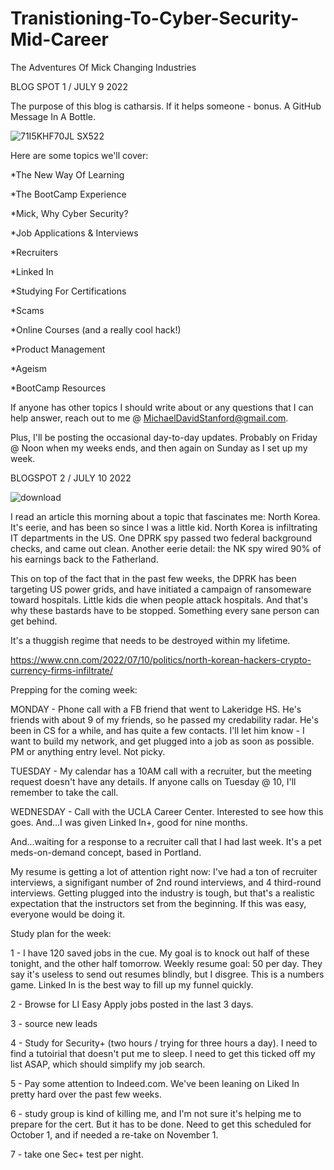 # Tranistioning-To-Cyber-Security-Mid-Career
The Adventures Of Mick Changing Industries


BLOG SPOT 1 / JULY 9 2022

The purpose of this blog is catharsis. If it helps someone - bonus. A GitHub Message In A Bottle. 

![71I5KHF70JL _SX522_](https://user-images.githubusercontent.com/99157857/178168130-6a175657-e7d4-4f9d-82e0-998c80a1ba22.jpg)





Here are some topics we'll cover:



  *The New Way Of Learning

  *The BootCamp Experience

  *Mick, Why Cyber Security?

  *Job Applications & Interviews

  *Recruiters

  *Linked In

  *Studying For Certifications

  *Scams

  *Online Courses (and a really cool hack!)

  *Product Management

  *Ageism 

  *BootCamp Resources
  
  If anyone has other topics I should write about or any questions that I can help answer, reach out to me @ MichaelDavidStanford@gmail.com.








Plus, I'll be posting the occasional day-to-day updates. Probably on Friday @ Noon when my weeks ends, and then again on Sunday as I set up my week.  



BLOGSPOT 2 / JULY 10 2022


 ![download](https://user-images.githubusercontent.com/99157857/178163629-4dc7d589-71ba-4d8d-8461-9725bad0ebe7.jpg)
 
 I read an article this morning about a topic that fascinates me: North Korea. It's eerie, and has been so since I was a little kid. 
North Korea is infiltrating IT departments in the US. One DPRK spy passed two federal background checks, and came out clean. Another eerie detail: the NK spy wired 90% of his earnings back to the Fatherland. 

This on top of the fact that in the past few weeks, the DPRK has been targeting US power grids, and have initiated a campaign of ransomeware toward hospitals. Little kids die when people attack hospitals. And that's why these bastards have to be stopped.
Something every sane person can get behind.

It's a thuggish regime that needs to be destroyed within my lifetime.
    

https://www.cnn.com/2022/07/10/politics/north-korean-hackers-crypto-currency-firms-infiltrate/

Prepping for the coming week:

MONDAY - Phone call with a FB friend that went to Lakeridge HS. He's friends with about 9 of my friends, so he passed my credability radar. He's been in CS for a while, and has quite a few contacts. I'll let him know - I want to build my network, and get plugged into a job as soon as possible. PM or anything entry level. Not picky.

TUESDAY - My calendar has a 10AM call with a recruiter, but the meeting request doesn't have any details. If anyone calls on Tuesday @ 10, I'll remember to take the call.

WEDNESDAY - Call with the UCLA Career Center. Interested to see how this goes. And...I was given Linked In+, good for nine months.

And...waiting for a response to a recruiter call that I had last week. It's a pet meds-on-demand concept, based in Portland.


My resume is getting a lot of attention right now: I've had a ton of recruiter interviews, a signifigant number of 2nd round interviews, and 4 third-round interviews. Getting plugged into the industry is tough, but that's a realistic expectation that the instructors set from the beginning. If this was easy, everyone would be doing it.

Study plan for the week:

1 - I have 120 saved jobs in the cue. My goal is to knock out half of these tonight, and the other half tomorrow. 
Weekly resume goal: 50 per day. They say it's useless to send out resumes blindly, but I disgree. This is a numbers game. Linked In is the best way to fill up my funnel quickly.

2 - Browse for LI Easy Apply jobs posted in the last 3 days. 

3 - source new leads

4 - Study for Security+ (two hours / trying for three hours a day). I need to find a tutoirial that doesn't put me to sleep. I need to get this ticked off my list ASAP, which should simplify my job search. 

5 - Pay some attention to Indeed.com. We've been leaning on Liked In pretty hard over the past few weeks.

6 - study group is kind of killing me, and I'm not sure it's helping me to prepare for the cert. But it has to be done. Need to get this scheduled for October 1, and if needed a re-take on November 1. 

7 - take one Sec+ test per night.


  
  
  

